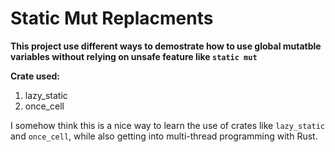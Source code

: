 # Static Mut Replacments

**This project use different ways to demostrate how to use global mutatble variables without relying on unsafe feature like `static mut`**

**Crate used:**
1. lazy_static
2. once_cell

I somehow think this is a nice way to learn the use of crates like `lazy_static` and `once_cell`, while also getting into multi-thread 
programming with Rust.